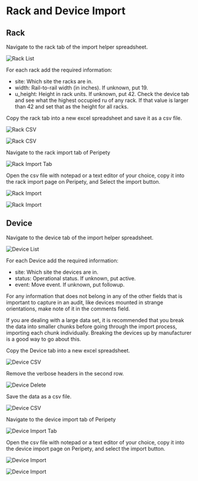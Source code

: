 # Rack and Device Import

## Rack

Navigate to the rack tab of the import helper spreadsheet.

![Rack List](../img/import/rack_list.png)

For each rack add the required information:

* site: Which site the racks are in.
* width: Rail-to-rail width (in inches). If unknown, put 19.
* u_height: Height in rack units. If unknown, put 42. Check the device tab and see what the highest occupied ru of any rack. If that value is larger than 42 and set that as the height for all racks.

Copy the rack tab into a new excel spreadsheet and save it as a csv file.

![Rack CSV](../img/import/rack_csv_1.png)

![Rack CSV](../img/import/rack_csv_2.png)

Navigate to the rack import tab of Peripety

![Rack Import Tab](../img/import/rack_import_tab.png)

Open the csv file with notepad or a text editor of your choice, copy it into the rack import page on Peripety, and Select the import button.

![Rack Import](../img/import/rack_import_1.png)

![Rack Import](../img/import/rack_import_2.png)

## Device

Navigate to the device tab of the import helper spreadsheet.

![Device List](../img/import/device_list.png)

For each Device add the required information:

* site: Which site the devices are in.
* status: Operational status. If unknown, put active.
* event: Move event. If unknown, put followup.

For any information that does not belong in any of the other fields that is important to capture in an audit, like devices mounted in strange orientations, make note of it in the comments field.

If you are dealing with a large data set, it is recommended that you break the data into smaller chunks before going through the import process, importing each chunk individually. Breaking the devices up by manufacturer is a good way to go about this.

Copy the Device tab into a new excel spreadsheet.

![Device CSV](../img/import/device_csv_1.png)

Remove the verbose headers in the second row.

![Device Delete](../img/import/device_delete.png)

Save the data as a csv file.

![Device CSV](../img/import/device_csv_2.png)

Navigate to the device import tab of Peripety

![Device Import Tab](../img/import/device_import_tab.png)

Open the csv file with notepad or a text editor of your choice, copy it into the device import page on Peripety, and select the import button.

![Device Import](../img/import/device_import_1.png)

![Device Import](../img/import/device_import_2.png)
